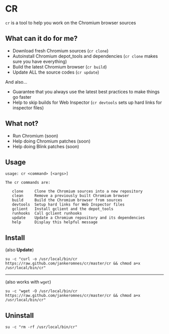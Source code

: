 # CR

`cr` is a tool to help you work on the Chromium browser sources

## What can it do for me?

- Download fresh Chromium sources (`cr clone`)
- Autoinstall Chromium depot\_tools and dependencies (`cr clone` makes sure you have everything)
- Build the latest Chromium browser (`cr build`)
- Update ALL the source codes (`cr update`)

And also...

- Guarantee that you always use the latest best practices to make things go faster
- Help to skip builds for Web Inspector (`cr devtools` sets up hard links for inspector files)

## What not?

- Run Chromium (soon)
- Help doing Chromium patches (soon)
- Help doing Blink patches (soon)

## Usage

    usage: cr <command> [<args>]

    The cr commands are:

       clone     Clone the Chromium sources into a new repository
       clean     Remove a previously built Chromium browser
       build     Build the Chromium browser from sources
       devtools  Setup hard links for Web Inspector files
       gclient   Install gclient and the depot_tools
       runhooks  Call gclient runhooks
       update    Update a Chromium repository and its dependencies
       help      Display this helpful message

## Install

(also **Update**)

    su -c "curl -o /usr/local/bin/cr https://raw.github.com/jankeromnes/cr/master/cr && chmod a+x /usr/local/bin/cr"

---

(also works with `wget`)

    su -c "wget -O /usr/local/bin/cr https://raw.github.com/jankeromnes/cr/master/cr && chmod a+x /usr/local/bin/cr"

## Uninstall

    su -c "rm -rf /usr/local/bin/cr"

